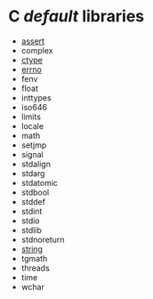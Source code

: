 # **C** *default* libraries

* [assert](https://github.com/duckafire/Small_Projects/blob/main/libc/assert.md)
* complex
* [ctype](https://github.com/duckafire/Small_Projects/blob/main/libc/ctype.md)
* [errno](https://github.com/duckafire/Small_Projects/blob/main/libc/errno.md)
* fenv
* float
* inttypes
* iso646
* limits
* locale
* math
* setjmp
* signal
* stdalign
* stdarg
* stdatomic
* stdbool
* stddef
* stdint
* stdio
* stdlib
* stdnoreturn
* [string](https://github.com/duckafire/Small_Projects/blob/main/libc/string.md)
* tgmath
* threads
* time
* wchar
